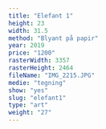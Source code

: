 ```yaml
---
title: "Elefant 1"
height: 23
width: 31.5
method: "Blyant på papir"
year: 2019
price: "1200"
rasterWidth: 3357
rasterHeight: 2464
fileName: "IMG_2215.JPG"
medie: "tegning"
show: "yes"
slug: "elefant1"
type: "art"
weight: "27"
---
```

